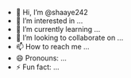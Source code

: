 - 👋 Hi, I’m @shaaye242
- 👀 I’m interested in ...
- 🌱 I’m currently learning ...
- 💞️ I’m looking to collaborate on ...
- 📫 How to reach me ...
- 😄 Pronouns: ...
- ⚡ Fun fact: ...

<!---
shaaye242/shaaye242 is a ✨ special ✨ repository because its `README.md` (this file) appears on your GitHub profile.
You can click the Preview link to take a look at your changes.
--->

